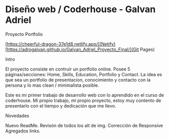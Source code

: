 # Diseño web / Coderhouse - Galvan Adriel

Proyecto Portfolio

[https://cheerful-dragon-37e1d8.netlify.app/](Netify)
[https://adrogalvan.github.io/Galvan_Adriel_Proyecto_Final/](Git Pages) 

Intro 

El proyecto consiste en contruir un portfolio online. Posee 5 páginas/secciones: Home, Skills, Education, Portfolio y Contact. La idea es que sea un portfolio de presentacion, conocimiento y contacto con la persona y lo mas clean / minimalista posible.

Este es mi primer trabajo de desarrollo web con lo aprendido en el curso de coderhouse. Mi propio trabajo, mi propio proyecto, estoy muy contento de presentarlo con el tiempo y dedicación que me llevo.


Novedades

Nuevo ReadMe.
Revisón de todos los alt de img.
Corrección de Responsive
Agregados links.

